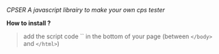 *CPSER*
_A javascript librairy to make your own cps tester_

**How to install ?**
> add the script code `` in the bottom of your page (between `</body>` and `</html>`)
